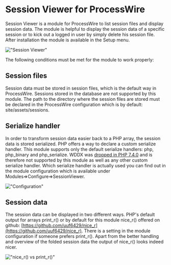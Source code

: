 # Session Viewer for ProcessWire

Session Viewer is a module for ProcessWire to list session files and display session data. The module is helpful to display the session data of a specific session or to kick out a logged in user by simply delete his session file. After installation the module is available in the Setup menu.

!["Session Viewer"](https://tech-c.net/site/assets/files/1219/screenshot.500x0-is.jpg)

The following conditions must be met for the module to work properly:

## Session files
Session data must be stored in session files, which is the default way in ProcessWire. Sessions stored in the database are not supported by this module. The path to the directory where the session files are stored must be declared in the ProcessWire configuration which is by default: site/assets/sessions.

## Serialize handler
In order to transform session data easier back to a PHP array, the session data is stored serialized. PHP offers a way to declare a custom serialize handler. This module supports only the default serialize handlers: php, php_binary and php_serialize. WDDX was [dropped in PHP 7.4.0](https://www.php.net/manual/en/intro.wddx.php) and is therefore not supported by this module as well as any other custom serialize handler. Which serialize handler is actually used you can find out in the module configuration which is available under Modules=>Configure=>SessionViewer.

!["Configuration"](https://tech-c.net/site/assets/files/1219/configuration.500x0-is.jpg)

## Session data
The session data can be displayed in two different ways. PHP's default output for arrays print_r() or by default for this module nice_r() offered on github: [https://github.com/uuf6429/nice_r](https://github.com/uuf6429/nice_r). There is a setting in the module configuration if someone prefers print_r(). Apart from the better handling and overview of the folded session data the output of nice_r() looks indeed nicer.

!["nice_r() vs print_r()"](https://tech-c.net/site/assets/files/1219/nicer.500x0-is.jpg)
